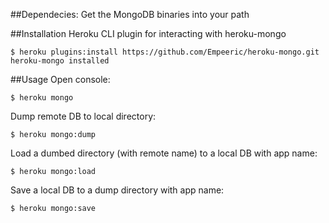 ##Dependecies:
Get the MongoDB binaries into your path

##Installation
Heroku CLI plugin for interacting with heroku-mongo

    $ heroku plugins:install https://github.com/Empeeric/heroku-mongo.git
    heroku-mongo installed

##Usage
Open console:

    $ heroku mongo

Dump remote DB to local directory:

    $ heroku mongo:dump

Load a dumbed directory (with remote name) to a local DB with app name:

    $ heroku mongo:load

Save a local DB to a dump directory with app name:

    $ heroku mongo:save
